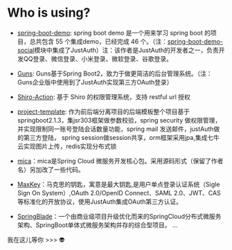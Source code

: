 # Who is using?

- [spring-boot-demo](https://github.com/xkcoding/spring-boot-demo): spring boot demo 是一个用来学习 spring boot 的项目，总共包含 55 个集成demo，已经完成 46 个。（注：[spring-boot-demo-social](https://github.com/xkcoding/spring-boot-demo/tree/master/spring-boot-demo-social)模块中集成了JustAuth）注：该作者是JustAuth的开发者之一，负责开发QQ登录、微信登录、小米登录、微软登录、谷歌登录。
- [Guns](https://gitee.com/stylefeng/guns): Guns基于Spring Boot2，致力于做更简洁的后台管理系统。（注：Guns企业版中使用到了JustAuth实现第三方OAuth登录）

- [Shiro-Action](https://github.com/zhaojun1998/Shiro-Action): 基于 Shiro 的权限管理系统，支持 restful url 授权
- [project-template](https://github.com/HobbyBear/project-template): 作为前后端分离项目的后端模板整个项目基于springboot2.1.3，集jsr303框架做参数校验，spring security 做权限管理，并实现限制同一账号登陆会话数量功能，spring mail 发送邮件，justAuth做的第三方登陆， spring session做session共享，orm框架采用jpa,集成七牛云实现图片上传，redis实现分布式锁
- [mica](https://github.com/lets-mica/mica/tree/master/mica-social)：mica是Spring Cloud 微服务开发核心包。采用源码形式（保留了作者名）另加改了一些代码。
- [MaxKey](https://shimingxy.github.io/MaxKey)：马克思的钥匙，寓意是最大钥匙,是用户单点登录认证系统（Sigle Sign On System）,OAuth 2.0/OpenID Connect、SAML 2.0、JWT、CAS等标准化的开放协议，使用JustAuth集成OAuth第三方认证。
- [SpringBlade](https://gitee.com/smallc/SpringBlade)：一个由商业级项目升级优化而来的SpringCloud分布式微服务架构、SpringBoot单体式微服务架构并存的综合型项目。
...

我在这儿等你 >>> :alien: 
